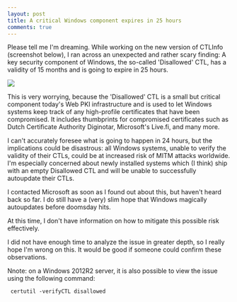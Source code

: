 ```yaml
---
layout: post
title: A critical Windows component expires in 25 hours
comments: true
---
```


Please tell me I'm dreaming. While working on the new version of CTLInfo (screenshot below), I ran across an unexpected 
and rather scary finding:   A key security component of Windows, the so-called 'Disallowed' CTL, has a validity of 15 months 
and is going to expire in 25 hours. 

<img src=http://i.imgur.com/VTgVHJS.png>

This is very worrying, because the 'Disallowed' CTL is a small but critical component today's Web PKI infrastructure and 
is used to let Windows systems keep track of any high-profile certificates that have been compromised. It includes thumbprints for compromised certificates such as Dutch Certificate Authority Diginotar, Microsoft's Live.fi, and many more. 

I can't accurately foresee what is going to happen in 24 hours, but the implications could be disastrous: all Windows systems, 
unable to verify the validity of their CTLs, could be at increased risk of MITM attacks worldwide. I'm especially concerned 
about newly installed systems which (I think) ship with an empty Disallowed CTL and will be unable to successfully autoupdate 
their CTLs.

I contacted Microsoft as soon as I found out about this, but haven't heard back so far. I do still 
have a (very) slim hope that Windows magically autoupdates before doomsday hits.

At this time, I don't have information on how to mitigate this possible risk effectively.

I did not have enough time to analyze the issue in greater depth, so I really hope I'm wrong on this.
It would be good if someone could confirm these observations.

Nnote: on a Windows 2012R2 server, it is also possible to view the issue using the following command:

     certutil -verifyCTL disallowed
